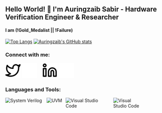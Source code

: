 ## Hello World! 👋 I'm Auringzaib Sabir - Hardware Verification Engineer & Researcher
#### I am (!Gold_Medalist || !Failure)

<!--
**AuringzaibSabir/AuringzaibSabir** is a ✨ _special_ ✨ repository because its `README.md` (this file) appears on your GitHub profile.

Here are some ideas to get you started:

- 🔭 I’m currently working on ...
- 🌱 I’m currently learning ...
- 👯 I’m looking to collaborate on ...
- 🤔 I’m looking for help with ...
- 💬 Ask me about ...
- 📫 How to reach me: ...
- 😄 Pronouns: ...
- ⚡ Fun fact: ...
-->

[![Top Langs](https://github-readme-stats.vercel.app/api/top-langs/?username=auringzaibsabir&langs_count=2&theme=react )](https://github.com/AuringzaibSabir)
[![Auringzaib's GitHub stats](https://github-readme-stats.vercel.app/api?username=auringzaibsabir&hide=stars,issues,contribs&theme=react )](https://github.com/AuringzaibSabir/)

### Connect with me:

[![website](./img/twitter-light.svg)](https://twitter.com/AuringzaibSabir?t=UWYhkgWbyCA0HeEQQUl3kQ&s=08#gh-light-mode-only)
[![website](./img/twitter-dark.svg)](https://twitter.com/AuringzaibSabir?t=UWYhkgWbyCA0HeEQQUl3kQ&s=08#gh-dark-mode-only)
&nbsp;&nbsp;
[![website](./img/linkedin-light.svg)](https://www.linkedin.com/in/auringzaib-sabir/#gh-light-mode-only)
[![website](./img/linkedin-dark.svg)](https://www.linkedin.com/in/auringzaib-sabir/#gh-dark-mode-only)

### Languages and Tools:

[<img align="left" alt="System Verilog" width="120px" src="https://upload.wikimedia.org/wikipedia/en/thumb/e/ef/SystemVerilog_logo.png/240px-SystemVerilog_logo.png" style="padding-right:10px;" />][webdevplaylist]
[<img align="left" alt="UVM" width="50px" src="https://s3.amazonaws.com/images.verification.academy/uvm.jpg" style="padding-right:10px;" />][webdevplaylist]
[<img align="left" alt="Visual Studio Code" width="140px" src="https://upload.wikimedia.org/wikipedia/commons/thumb/9/9a/RISC-V-logo.svg/2560px-RISC-V-logo.svg.png" style="padding-right:10px;" />][webdevplaylist]
[<img align="left" alt="Visual Studio Code" width="100px" src="https://encrypted-tbn0.gstatic.com/images?q=tbn:ANd9GcRDpGLMOnzOrIQd7nwgQ0TAG16-V-67dEm1RxJ66grsN6EQwFiTlrxrePxbwhZ8mF783n0&usqp=CAU" />][webdevplaylist]

[webdevplaylist]: https://github.com/AuringzaibSabir
